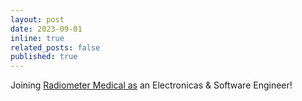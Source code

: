 ```yaml
---
layout: post
date: 2023-09-01
inline: true
related_posts: false
published: true
---
```


Joining [Radiometer Medical as](https://www.radiometer.com/) an Electronicas & Software Engineer!
